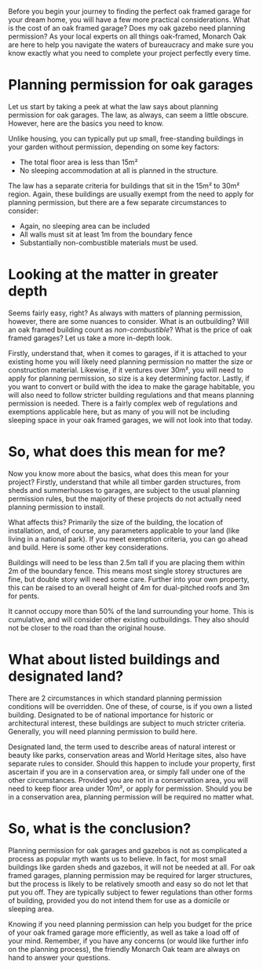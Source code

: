 Before you begin your journey to finding the perfect oak framed garage for your dream home, you will have a few more practical considerations. What is the cost of an oak framed garage? Does my oak gazebo need planning permission? As your local experts on all things oak-framed, Monarch Oak are here to help you navigate the waters of bureaucracy and make sure you know exactly what you need to complete your project perfectly every time.

# Planning permission for oak garages

Let us start by taking a peek at what the law says about planning permission for oak garages. The law, as always, can seem a little obscure. However, here are the basics you need to know.

Unlike housing, you can typically put up small, free-standing buildings in your garden without permission, depending on some key factors:

- The total floor area is less than 15m²
- No sleeping accommodation at all is planned in the structure. 

The law has a separate criteria for buildings that sit in the 15m² to 30m² region. Again, these buildings are usually exempt from the need to apply for planning permission, but there are a few separate circumstances to consider:

- Again, no sleeping area can be included
- All walls must sit at least 1m from the boundary fence
- Substantially non-combustible materials must be used. 

# Looking at the matter in greater depth

Seems fairly easy, right? As always with matters of planning permission, however, there are some nuances to consider. What is an outbuilding? Will an oak framed building count as *non-combustible*? What is the price of oak framed garages? Let us take a more in-depth look. 

Firstly, understand that, when it comes to garages, if it is attached to your existing home you will likely need planning permission no matter the size or construction material. Likewise, if it ventures over 30m², you will need to apply for planning permission, so size is a key determining factor. Lastly, if you want to convert or build with the idea to make the garage habitable, you will also need to follow stricter building regulations and that means planning permission is needed. There is a fairly complex web of regulations and exemptions applicable here, but as many of you will not be including sleeping space in your oak framed garages, we will not look into that today.

# So, what does this mean for me?

Now you know more about the basics, what does this mean for your project? Firstly, understand that while all timber garden structures, from sheds and summerhouses to garages, are subject to the usual planning permission rules, but the majority of these projects do not actually need planning permission to install.

What affects this? Primarily the size of the building, the location of installation, and, of course, any parameters applicable to your land (like living in a national park). If you meet exemption criteria, you can go ahead and build. Here is some other key considerations.

Buildings will need to be less than 2.5m tall if you are placing them within 2m of the boundary fence. This means most single storey structures are fine, but double story will need some care. Further into your own property, this can be raised to an overall height of 4m for dual-pitched roofs and 3m for pents.

It cannot occupy more than 50% of the land surrounding your home. This is cumulative, and will consider other existing outbuildings. They also should not be closer to the road than the original house.

# What about listed buildings and designated land?

There are 2 circumstances in which standard planning permission conditions will be overridden. One of these, of course, is if you own a listed building. Designated to be of national importance for historic or architectural interest, these buildings are subject to much stricter criteria. Generally, you will need planning permission to build here.

Designated land, the term used to describe areas of natural interest or beauty like parks, conservation areas and World Heritage sites, also have separate rules to consider. Should this happen to include your property, first ascertain if you are in a conservation area, or simply fall under one of the other circumstances. Provided you are not in a conservation area, you will need to keep floor area under 10m², or apply for permission. Should you be in a conservation area, planning permission will be required no matter what.

# So, what is the conclusion?

Planning permission for oak garages and gazebos is not as complicated a process as popular myth wants us to believe. In fact, for most small buildings like garden sheds and gazebos, it will not be needed at all. For oak framed garages, planning permission may be required for larger structures, but the process is likely to be relatively smooth and easy so do not let that put you off. They are typically subject to fewer regulations than other forms of building, provided you do not intend them for use as a domicile or sleeping area. 

Knowing if you need planning permission can help you budget for the price of your oak framed garage more efficiently, as well as take a load off of your mind. Remember, if you have any concerns (or would like further info on the planning process), the friendly Monarch Oak team are always on hand to answer your questions.


